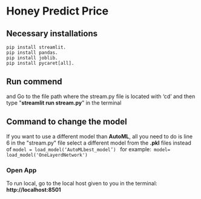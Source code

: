 # Honey Predict Price 

## Necessary installations
```
pip install streamlit.
pip install pandas.
pip install joblib.
pip install pycaret[all].
```
## Run commend
and Go to the file path where the stream.py file is located with ‘cd’ and then type "__streamlit run stream.py__" in the terminal


## Command to change the model 
If you want to use a different model than __AutoML__, all you need to do is line 6 in the "stream.py" file 
select a different model from the __.pkl__ files instead of ```model = load_model(‘AutoMLbest_model’) ```
for example:``` model= load_model('OneLayerdNetwork')```


### Open App
To run local, go to the local host given to you in the terminal: __http://localhost:8501__
